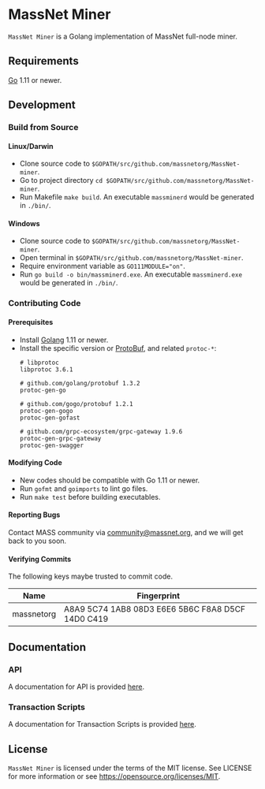 # MassNet Miner

`MassNet Miner` is a Golang implementation of MassNet full-node miner.

## Requirements

[Go](http://golang.org) 1.11 or newer.

## Development

### Build from Source

#### Linux/Darwin

- Clone source code to `$GOPATH/src/github.com/massnetorg/MassNet-miner`.
- Go to project directory `cd $GOPATH/src/github.com/massnetorg/MassNet-miner`.
- Run Makefile `make build`. An executable `massminerd` would be generated in `./bin/`.

#### Windows

- Clone source code to `$GOPATH/src/github.com/massnetorg/MassNet-miner`.
- Open terminal in `$GOPATH/src/github.com/massnetorg/MassNet-miner`.
- Require environment variable as `GO111MODULE="on"`.
- Run `go build -o bin/massminerd.exe`. An executable `massminerd.exe` would be generated in `./bin/`.

### Contributing Code

#### Prerequisites

- Install [Golang](http://golang.org) 1.11 or newer.
- Install the specific version or [ProtoBuf](https://developers.google.com/protocol-buffers), and related `protoc-*`:
  ```
  # libprotoc
  libprotoc 3.6.1
  
  # github.com/golang/protobuf 1.3.2
  protoc-gen-go
  
  # github.com/gogo/protobuf 1.2.1
  protoc-gen-gogo
  protoc-gen-gofast
  
  # github.com/grpc-ecosystem/grpc-gateway 1.9.6
  protoc-gen-grpc-gateway
  protoc-gen-swagger
  ```

#### Modifying Code

- New codes should be compatible with Go 1.11 or newer.
- Run `gofmt` and `goimports` to lint go files.
- Run `make test` before building executables.

#### Reporting Bugs

Contact MASS community via community@massnet.org, and we will get back to you soon.

#### Verifying Commits

The following keys maybe trusted to commit code.

| Name | Fingerprint |
|------|-------------|
| massnetorg | A8A9 5C74 1AB8 08D3 E6E6  5B6C F8A8 D5CF 14D0 C419 |

## Documentation

### API

A documentation for API is provided [here](api/README.md).

### Transaction Scripts

A documentation for Transaction Scripts is provided [here](docs/script_en.md).

## License

`MassNet Miner` is licensed under the terms of the MIT license. See LICENSE for more information or see https://opensource.org/licenses/MIT.
